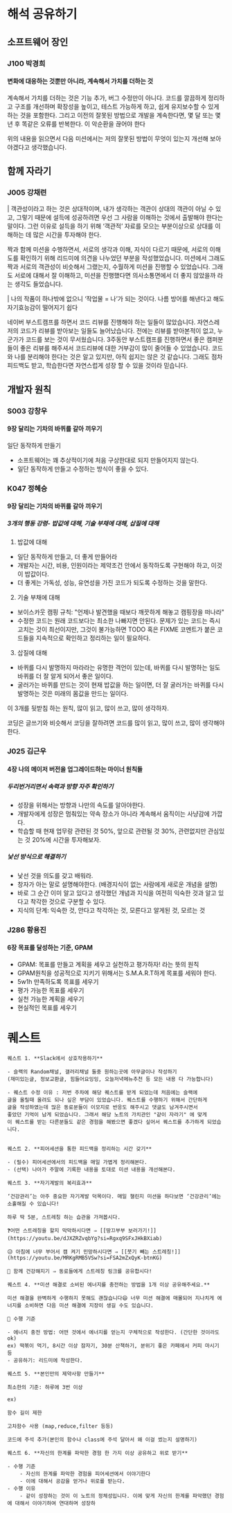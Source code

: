 # 해석 공유하기
## 소프트웨어 장인

### J100 박경희

#### 변화에 대응하는 것뿐만 아니라, **계속해서 가치를 더하는 것**

계속해서 가치를 더하는 것은 기능 추가, 버그 수정만이 아니다. 코드를 깔끔하게 정리하고 구조를 개선하며 확장성을 높이고, 테스트 가능하게 하고, 쉽게 유지보수할 수 있게 하는 것을 포함한다.
그리고 이전의 잘못된 방법으로 개발을 계속한다면, 몇 달 또는 몇 년 후 똑같은 오류를 반복한다. 이 악순환을 끊어야 한다

위의 내용을 읽으면서 다음 미션에서는 저의 잘못된 방법이 무엇이 있는지 개선해 보아야겠다고 생각했습니다.

## 함께 자라기

### J005 강채련

| 객관성이라고 하는 것은 상대적이며, 내가 생각하는 객관이 상대의 객관이 아닐 수 있고, 그렇기 때문에 설득에 성공하려면 우선 그 사람을 이해하는 것에서 출발해야 한다는 말이다. 그런 이유로 설득을 하기 위해 ‘객관적’ 자료를 모으는 부분이상으로 상대를 이해하는 데 많은 시간을 투자해야 한다.

짝과 함께 미션을 수행하면서, 서로의 생각과 이해, 지식이 다르기 때문에, 서로의 이해도를 확인하기 위해 리드미에 의견을 나누었던 부분을 작성했었습니다.
미션에서 그래도 짝과 서로의 객관성이 비슷해서 그랬는지, 수월하게 미션을 진행할 수 있었습니다. 그래도 서로에 대해서 잘 이해하고, 미션을 진행했다면 의사소통면에서 더 좋지 않았을까 라는 생각도 들었습니다.

| 나의 작품이 하나밖에 없으니 ‘작업물 = 나’가 되는 것이다. 나름 방어를 해낸다고 해도 자기효능감이 떨어지기 쉽다

네이버 부스트캠프를 하면서 코드 리뷰를 진행해야 하는 일들이 많았습니다.
자연스레 저의 코드가 리뷰를 받아보는 일들도 늘어났습니다.
전에는 리뷰를 받아본적이 없고, 누군가가 코드를 보는 것이 무서웠습니다.
3주동안 부스트캠프를 진행하면서 좋은 캠퍼분들이 좋은 리뷰를 해주셔서 코드리뷰에 대한 거부감이 많이 줄어들 수 있었습니다.
코드와 나를 분리해야 한다는 것은 알고 있지만, 아직 쉽지는 않은 것 같습니다.
그래도 점차 피드백도 받고, 학습한다면 자연스럽게 성장 할 수 있을 것이라 믿습니다.

## 개발자 원칙

### S003 강창우

#### 9장 달리는 기차의 바퀴를 갈아 끼우기

일단 동작하게 만들기
- 소프트웨어는 꽤  추상적이기에 처음 구상한대로 되지 만들어지지 않는다. 
- 일단 동작하게 만들고 수정하는 방식이 좋을 수 있다.

### K047 정혜승

#### 9장 달리는 기차의 바퀴를 갈아 끼우기

##### 3개의 행동 강령- 밥값에 대해, 기술 부채에 대해, 삽질에 대해

1. 밥값에 대해
  - 일단 동작하게 만들고, 더 좋게 만들어라
  - 개발자는 시간, 비용, 인원이라는 제약조건 안에서 동작하도록 구현해야 하고, 이것이 밥값이다.
  - 더 좋게는 가독성, 성능, 유연성을 가진 코드가 되도록 수정하는 것을 말한다.

2. 기술 부채에 대해
  - 보이스카웃 캠핑 규칙: "언제나 발견했을 때보다 깨끗하게 해놓고 캠핑장을 떠나라"
  - 수정한 코드는 원래 코드보다는 최소한 나빠지면 안된다. 문제가 있는 코드는 즉시 고치는 것이 최선이지만, 그것이 불가능하면 TODO 혹은 FIXME 코멘트가 붙은 코드들을 지속적으로 확인하고 정리하는 일이 필요하다.

3. 삽질에 대해
  - 바퀴를 다시 발명하지 마라라는 유명한 격언이 있는데, 바퀴를 다시 발명하는 일도 바퀴를 더 잘 알게 되어서 좋은 일이다.
  - 굴러가는 바퀴를 만드는 것이 현재 밥값을 하는 일이면, 더 잘 굴러가는 바퀴를 다시 발명하는 것은 미래의 몸값을 만드는 일이다.

이 3개를 뒷받침 하는 원칙, 많이 읽고, 많이 쓰고, 많이 생각하자.

코딩은 글쓰기와 비슷해서 코딩을 잘하려면 코드를 많이 읽고, 많이 쓰고, 많이 생각해야 한다.

### J025 김근우

#### 4장 나의 메이저 버전을 업그레이드하는 마이너 원칙들

##### 두리번거리면서 속력과 방향 자주 확인하기

- 성장을 위해서는 방향과 나만의 속도를 알아야한다.
- 개발자에게 성장은 멈춰있는 약속 장소가 아니라 계속해서 움직이는 사냥감에 가깝다.
- 학습할 때 현재 업무랑 관련된 것 50%, 앞으로 관련될 것 30%, 관련없지만 관심있는 것 20%에 시간을 투자해보자.

##### 낯선 방식으로 해결하기

- 낯선 것을 의도를 갖고 배워라.
- 창자가 아는 말로 설명해야한다. (배경지식이 없는 사람에게 새로운 개념을 설명)
- 바로 그 순간 이미 알고 있다고 생각했던 개념과 지식을 여전히 익숙한 것과 알고 있다고 착각한 것으로 구분할 수 있다.
- 지식의 단계: 익숙한 것, 안다고 착각하는 것, 모른다고 알게된 것, 모르는 것

### J286 황용진

#### 6장 목표를 달성하는 기준, GPAM

- GPAM: 목표를 만들고 계획을 세우고 실천하고 평가하자! 라는 뜻의 원칙
- GPAM원칙을 성공적으로 지키기 위해서는 S.M.A.R.T하게 목표를 세워야 한다.
- 5w1h 만족하도록 목표를 세우기
- 평가 가능한 목표를 세우기
- 실천 가능한 계획을 세우기
- 현실적인 목표를 세우기

# 퀘스트
    
    퀘스트 1. **Slack에서 상호작용하기**
    
    - 슬랙의 Random채널, 갤러리채널 둘중 원하는곳에 아무글이나 작성하기
    (재미있는글, 정보교환글, 힘들어요잉잉, 오늘저녁메뉴추천 등 모든 내용 다 가능합니다)
    
    - 퀘스트 수정 이유 : 저번 주차에 해당 퀘스트를 받게 되었는데 처음에는 슬랙에
    글을 올릴때 올려도 되나 싶은 부담이 있었습니다. 퀘스트를 수행하기 위해서 간단하게
    글을 작성하였는데 많은 동료분들이 이모지로 반응도 해주시고 댓글도 남겨주시면서
    좋았던 기억이 남게 되었습니다. 그래서 해당 노트의 가치관인 "같이 자라기" 에 맞게
    이 퀘스트를 받는 다른분들도 같은 경험을 해봤으면 좋겠다 싶어서 퀘스트를 추가하게 되었습니다.
    
    
    퀘스트 2. **피어세션을 통한 피드백을 정리하는 시간 갖기**
    
    - (필수) 피어세션에서의 피드백을 매일 가볍게 정리해본다.
    - (선택) 나아가 주말에 기록한 내용을 토대로 미션 내용을 개선해본다.
    
    퀘스트 3. **자기계발의 복리효과**
    
    ‘건강관리’는 아주 중요한 자기계발 덕목이다. 매일 챌린지 미션을 하다보면 ‘건강관리’에는 소홀해질 수 있습니다!
    
    하루 딱 5분, 스트레칭 하는 습관을 가져봅시다.
    
    ❓어떤 스트레칭을 할지 막막하시다면 ⇒ [[땅끄부부 보러가기!]](https://youtu.be/dJXZRZvqbYg?si=Rgxq9SFxJHkBXiab)
    
    😥 아침에 너무 부어서 캠 켜기 민망하시다면 ⇒ [[붓기 빼는 스트레칭!]](https://youtu.be/MRKgRMB5VSw?si=FSA2mZxQyK-btnKG)
    
    🤲 함께 건강해지기 ⇒ 동료들에게 스트레칭 링크를 공유합시다!
    
    퀘스트 4. **미션 해결로 소비된 에너지를 충전하는 방법을 1개 이상 공유해주세요.**
    
    미션 해결을 완벽하게 수행하지 못해도 괜찮습니다😄 너무 미션 해결에 매몰되어 지나치게 에너지를 소비하면 다음 미션 해결에 지장이 생길 수도 있습니다.
    
    💫 수행 기준
    
    - 에너지 충전 방법: 어떤 것에서 에너지를 얻는지 구체적으로 작성한다. (간단한 것이라도 ok)
    ex) 떡볶이 먹기, 8시간 이상 잠자기, 30분 산책하기, 분위기 좋은 카페에서 커피 마시기 등
    - 공유하기: 리드미에 작성한다.
    
    퀘스트 5. **본인만의 제약사항 만들기**
    
    최소한의 기준: 하루에 3번 이상
    
    ex) 
    
    함수 길이 제한
    
    고차함수 사용 (map,reduce,filter 등등)
    
    코드에 주석 추가(본인의 함수나 class에 주석 달아서 왜 이걸 썼는지 설명하기)
    
    퀘스트 6. **자신의 한계를 파악한 경험 한 가지 이상 공유하고 위로 받기**
    
    - 수행 기준
        - 자신의 한계를 파악한 경험을 피어세션에서 이야기한다
        - 이에 대해서 공감을 얻거나 위로를 받는다.
    - 수행 이유
        - 같이 성장하는 것이 이 노트의 정체성입니다. 이에 맞게 자신의 한계를 파악했던 경험에 대해서 이야기하여 연대하며 성장하
